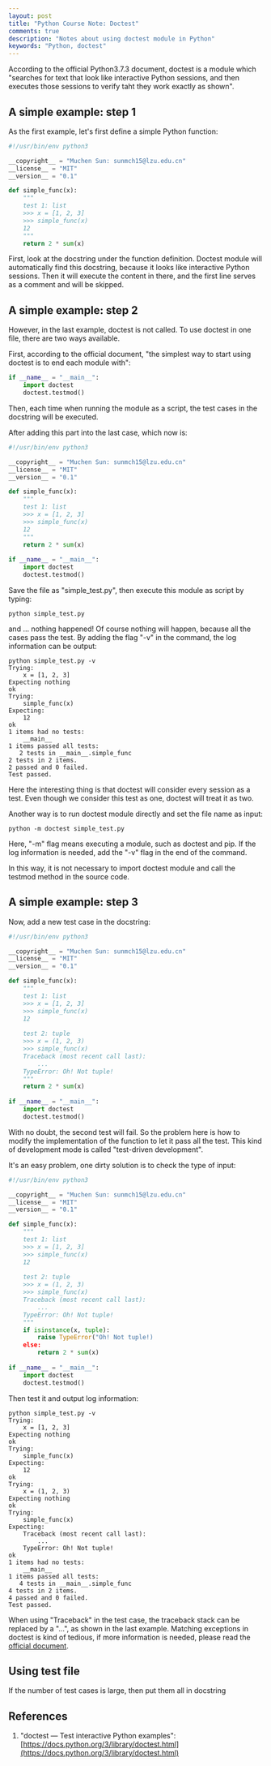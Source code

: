 ```yaml
---
layout: post
title: "Python Course Note: Doctest"
comments: true
description: "Notes about using doctest module in Python"
keywords: "Python, doctest"
---
```

According to the official Python3.7.3 document, doctest is a module which "searches for text that look like interactive Python sessions, and then executes those sessions to verify taht they work exactly as shown". 

## A simple example: step 1
As the first example, let's first define a simple Python function:

~~~ python
#!/usr/bin/env python3

__copyright__ = "Muchen Sun: sunmch15@lzu.edu.cn"
__license__ = "MIT"
__version__ = "0.1"

def simple_func(x):
	"""
	test 1: list
	>>> x = [1, 2, 3]
	>>> simple_func(x)
	12
	"""
	return 2 * sum(x)
~~~

First, look at the docstring under the function definition. Doctest module will automatically find this docstring, because it looks like interactive Python sessions. Then it will execute the content in there, and the first line serves as a comment and will be skipped.

## A simple example: step 2

However, in the last example, doctest is not called. To use doctest in one file, there are two ways available.

First, according to the official document, "the simplest way to start using doctest is to end each module with":

~~~ python
if __name__ = "__main__":
	import doctest
	doctest.testmod()
~~~

Then, each time when running the module as a script, the test cases in the docstring will be executed.

After adding this part into the last case, which now is:

~~~ python
#!/usr/bin/env python3

__copyright__ = "Muchen Sun: sunmch15@lzu.edu.cn"
__license__ = "MIT"
__version__ = "0.1"

def simple_func(x):
	"""
	test 1: list
	>>> x = [1, 2, 3]
	>>> simple_func(x)
	12
	"""
	return 2 * sum(x)
	
if __name__ = "__main__":
	import doctest
	doctest.testmod()
~~~

Save the file as "simple_test.py", then execute this module as script by typing:

~~~
python simple_test.py
~~~

and ... nothing happened! Of course nothing will happen, because all the cases pass the test. By adding the flag "-v" in the command, the log information can be output:

~~~
python simple_test.py -v
Trying:
    x = [1, 2, 3]
Expecting nothing
ok
Trying:
    simple_func(x)
Expecting:
    12
ok
1 items had no tests:
    __main__
1 items passed all tests:
   2 tests in __main__.simple_func
2 tests in 2 items.
2 passed and 0 failed.
Test passed.
~~~

Here the interesting thing is that doctest will consider every session as a test. Even though we consider this test as one, doctest will treat it as two.

Another way is to run doctest module directly and set the file name as input:

~~~
python -m doctest simple_test.py
~~~

Here, "-m" flag means executing a module, such as doctest and pip. If the log information is needed, add the "-v" flag in the end of the command.

In this way, it is not necessary to import doctest module and call the testmod method in the source code.

## A simple example: step 3

Now, add a new test case in the docstring:

~~~ python
#!/usr/bin/env python3

__copyright__ = "Muchen Sun: sunmch15@lzu.edu.cn"
__license__ = "MIT"
__version__ = "0.1"

def simple_func(x):
    """
    test 1: list
    >>> x = [1, 2, 3]
    >>> simple_func(x)
    12
    
    test 2: tuple
    >>> x = (1, 2, 3)
    >>> simple_func(x)
    Traceback (most recent call last):
    	...
    TypeError: Oh! Not tuple!
    """
    return 2 * sum(x)
    
if __name__ = "__main__":
    import doctest
    doctest.testmod()
~~~

With no doubt, the second test will fail. So the problem here is how to modify the implementation of the function to let it pass all the test. This kind of development mode is called "test-driven development".

It's an easy problem, one dirty solution is to check the type of input:

~~~ python
#!/usr/bin/env python3

__copyright__ = "Muchen Sun: sunmch15@lzu.edu.cn"
__license__ = "MIT"
__version__ = "0.1"

def simple_func(x):
    """
    test 1: list
    >>> x = [1, 2, 3]
    >>> simple_func(x)
    12
    
    test 2: tuple
    >>> x = (1, 2, 3)
    >>> simple_func(x)
    Traceback (most recent call last):
    	...
    TypeError: Oh! Not tuple!
    """
    if isinstance(x, tuple):
    	raise TypeError("Oh! Not tuple!)
    else:
    	return 2 * sum(x)
    
if __name__ = "__main__":
    import doctest
    doctest.testmod()
~~~

Then test it and output log information:

~~~
python simple_test.py -v
Trying:
    x = [1, 2, 3]
Expecting nothing
ok
Trying:
    simple_func(x)
Expecting:
    12
ok
Trying:
    x = (1, 2, 3)
Expecting nothing
ok
Trying:
    simple_func(x)
Expecting:
    Traceback (most recent call last):
        ...
    TypeError: Oh! Not tuple!
ok
1 items had no tests:
    __main__
1 items passed all tests:
   4 tests in __main__.simple_func
4 tests in 2 items.
4 passed and 0 failed.
Test passed.
~~~

When using "Traceback" in the test case, the traceback stack can be replaced by a "...", as shown in the last example. Matching exceptions in doctest is kind of tedious, if more information is needed, please read the [official document](https://docs.python.org/3/library/doctest.html#what-about-exceptions).

## Using test file
If the number of test cases is large, then put them all in docstring

## References
1. "doctest — Test interactive Python examples": [https://docs.python.org/3/library/doctest.html](https://docs.python.org/3/library/doctest.html)

